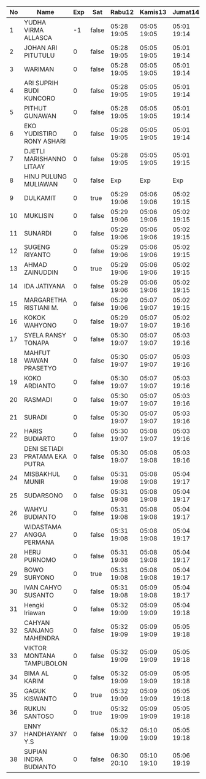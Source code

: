 | No | Name | Exp | Sat | Rabu12 | Kamis13 | Jumat14 | Sabtu15 | Senin17 | Selasa18 | Rabu19 | Kamis20 | Jumat21 | Sabtu22 | Senin24 | Selasa25 | Rabu26 | Kamis27 | Jumat28 | Sabtu29 |
|-----|-----|-----|-----|-----|-----|-----|-----|-----|-----|-----|-----|-----|-----|-----|-----|-----|-----|-----|-----|
| 1 | YUDHA VIRMA ALLASCA | -1 | false | 05:28 19:05 | 05:05 19:05 | 05:01 19:14 | -- | 05:23 19:09 | 05:23 19:21 | 05:21 19:25 | 05:05 19:22 | 05:13 19:28 | -- | 05:18 19:10 | 05:05 19:20 | 05:23 19:10 | 05:19 19:18 | 05:05 19:24 | -- |
| 2 | JOHAN ARI PITUTULU | 0 | false | 05:28 19:05 | 05:05 19:05 | 05:01 19:14 | -- | 05:23 19:09 | 05:23 19:21 | 05:21 19:25 | 05:05 19:22 | 05:13 19:28 | -- | 05:18 19:10 | 05:05 19:20 | 05:23 19:10 | 05:19 19:18 | 05:05 19:24 | -- |
| 3 | WARIMAN | 0 | false | 05:28 19:05 | 05:05 19:05 | 05:01 19:14 | -- | 05:23 19:09 | 05:23 19:21 | 05:21 19:25 | 05:05 19:22 | 05:13 19:28 | -- | 05:18 19:10 | 05:05 19:20 | 05:23 19:10 | 05:19 19:18 | 05:05 19:24 | -- |
| 4 | ARI SUPRIH BUDI KUNCORO | 0 | false | 05:28 19:05 | 05:05 19:05 | 05:01 19:14 | -- | 05:23 19:09 | 05:23 19:21 | 05:21 19:25 | 05:05 19:22 | 05:13 19:28 | -- | 05:18 19:10 | 05:05 19:20 | 05:23 19:10 | 05:19 19:18 | 05:05 19:24 | -- |
| 5 | PITHUT GUNAWAN | 0 | false | 05:28 19:05 | 05:05 19:05 | 05:01 19:14 | -- | 05:23 19:09 | 05:23 19:21 | 05:21 19:25 | 05:05 19:22 | 05:13 19:28 | -- | 05:18 19:10 | 05:05 19:20 | 05:23 19:10 | 05:19 19:18 | 05:05 19:24 | -- |
| 6 | EKO YUDISTIRO RONY ASHARI | 0 | false | 05:28 19:05 | 05:05 19:05 | 05:01 19:14 | -- | 05:23 19:09 | 05:23 19:21 | 05:21 19:25 | 05:05 19:22 | 05:13 19:28 | -- | 05:18 19:10 | 05:05 19:20 | 05:23 19:10 | 05:19 19:18 | 05:05 19:24 | -- |
| 7 | DJETLI MARISHANNO LITAAY | 0 | false | 05:28 19:05 | 05:05 19:05 | 05:01 19:15 | -- | 05:23 19:09 | 05:23 19:21 | 05:21 19:25 | 05:05 19:23 | 05:13 19:28 | -- | 05:18 19:11 | 05:06 19:20 | 05:24 19:10 | 05:19 19:19 | 05:05 19:24 | -- |
| 8 | HINU PULUNG MULIAWAN | 0 | false | Exp | Exp | Exp | Exp | Exp | Exp | Exp | Exp | Exp | Exp | Exp | Exp | Exp | Exp | Exp | Exp |
| 9 | DULKAMIT | 0 | true | 05:29 19:06 | 05:06 19:06 | 05:02 19:15 | 05:07 19:27 | 05:24 19:10 | 05:24 19:22 | 05:22 19:26 | 05:06 19:23 | 05:14 19:29 | 05:09 19:06 | 05:19 19:11 | 05:06 19:21 | 05:24 19:11 | 05:20 19:19 | 05:06 19:25 | 05:24 19:21 |
| 10 | MUKLISIN | 0 | false | 05:29 19:06 | 05:06 19:06 | 05:02 19:15 | -- | 05:24 19:10 | 05:24 19:22 | 05:22 19:26 | 05:06 19:23 | 05:14 19:29 | -- | 05:19 19:11 | 05:06 19:21 | 05:24 19:11 | 05:20 19:19 | 05:06 19:25 | -- |
| 11 | SUNARDI | 0 | false | 05:29 19:06 | 05:06 19:06 | 05:02 19:15 | -- | 05:24 19:10 | 05:24 19:22 | 05:22 19:26 | 05:06 19:23 | 05:14 19:29 | -- | 05:19 19:11 | 05:06 19:21 | 05:24 19:11 | 05:20 19:19 | 05:06 19:25 | -- |
| 12 | SUGENG RIYANTO | 0 | false | 05:29 19:06 | 05:06 19:06 | 05:02 19:15 | -- | 05:24 19:10 | 05:24 19:22 | 05:22 19:26 | 05:06 19:23 | 05:14 19:29 | -- | 05:19 19:11 | 05:06 19:21 | 05:24 19:11 | 05:20 19:19 | 05:06 19:25 | -- |
| 13 | AHMAD ZAINUDDIN | 0 | true | 05:29 19:06 | 05:06 19:06 | 05:02 19:15 | 05:07 19:27 | 05:24 19:10 | 05:24 19:22 | 05:22 19:26 | 05:06 19:23 | 05:14 19:29 | 05:09 19:06 | 05:19 19:11 | 05:06 19:21 | 05:24 19:11 | 05:20 19:19 | 05:06 19:25 | 05:24 19:21 |
| 14 | IDA JATIYANA | 0 | false | 05:29 19:06 | 05:06 19:06 | 05:02 19:15 | -- | 05:24 19:10 | 05:24 19:22 | 05:22 19:26 | 05:06 19:23 | 05:14 19:29 | -- | 05:19 19:11 | 05:06 19:21 | 05:24 19:11 | 05:20 19:20 | 05:06 19:25 | -- |
| 15 | MARGARETHA RISTIANI M. | 0 | false | 05:29 19:06 | 05:07 19:07 | 05:02 19:15 | -- | 05:24 19:10 | 05:24 19:22 | 05:22 19:26 | 05:06 19:24 | 05:14 19:29 | -- | 05:19 19:12 | 05:06 19:21 | 05:24 19:11 | 05:20 19:20 | 05:07 19:25 | -- |
| 16 | KOKOK WAHYONO | 0 | false | 05:29 19:07 | 05:07 19:07 | 05:02 19:16 | -- | 05:25 19:10 | 05:24 19:22 | 05:22 19:26 | 05:07 19:24 | 05:14 19:29 | -- | 05:19 19:12 | 05:07 19:22 | 05:25 19:11 | 05:20 19:20 | 05:07 19:25 | -- |
| 17 | SYELA RANSY TONAPA | 0 | false | 05:30 19:07 | 05:07 19:07 | 05:03 19:16 | -- | 05:25 19:11 | 05:25 19:23 | 05:23 19:27 | 05:07 19:24 | 05:15 19:30 | -- | 05:20 19:12 | 05:07 19:22 | 05:25 19:12 | 05:21 19:20 | 05:07 19:26 | -- |
| 18 | MAHFUT WAWAN PRASETYO | 0 | false | 05:30 19:07 | 05:07 19:07 | 05:03 19:16 | -- | 05:25 19:11 | 05:25 19:23 | 05:23 19:27 | 05:07 19:24 | 05:15 19:30 | -- | 05:20 19:12 | 05:07 19:22 | 05:25 19:12 | 05:21 19:20 | 05:07 19:26 | -- |
| 19 | KOKO ARDIANTO | 0 | false | 05:30 19:07 | 05:07 19:07 | 05:03 19:16 | -- | 05:25 19:11 | 05:25 19:23 | 05:23 19:27 | 05:07 19:24 | 05:15 19:30 | -- | 05:20 19:12 | 05:07 19:22 | 05:25 19:12 | 05:21 19:20 | 05:07 19:26 | -- |
| 20 | RASMADI | 0 | false | 05:30 19:07 | 05:07 19:07 | 05:03 19:16 | -- | 05:25 19:11 | 05:25 19:23 | 05:23 19:27 | 05:07 19:24 | 05:15 19:30 | -- | 05:20 19:12 | 05:07 19:22 | 05:25 19:12 | 05:21 19:20 | 05:07 19:26 | -- |
| 21 | SURADI | 0 | false | 05:30 19:07 | 05:07 19:07 | 05:03 19:16 | -- | 05:25 19:11 | 05:25 19:23 | 05:23 19:27 | 05:07 19:24 | 05:15 19:30 | -- | 05:20 19:12 | 05:07 19:22 | 05:25 19:12 | 05:21 19:21 | 05:07 19:26 | -- |
| 22 | HARIS BUDIARTO | 0 | false | 05:30 19:07 | 05:08 19:07 | 05:03 19:16 | -- | 05:25 19:11 | 05:25 19:23 | 05:23 19:27 | 05:07 19:24 | 05:15 19:30 | -- | 05:20 19:13 | 05:07 19:22 | 05:25 19:12 | 05:21 19:21 | 05:08 19:26 | -- |
| 23 | DENI SETIADI PRATAMA EKA PUTRA | 0 | false | 05:30 19:07 | 05:08 19:08 | 05:03 19:16 | -- | 05:25 19:11 | 05:25 19:23 | 05:23 19:28 | 05:07 19:25 | 05:15 19:30 | -- | 05:20 19:13 | 05:07 19:22 | 05:26 19:12 | 05:21 19:21 | 05:08 19:26 | -- |
| 24 | MISBAKHUL MUNIR | 0 | false | 05:31 19:08 | 05:08 19:08 | 05:04 19:17 | -- | 05:26 19:12 | 05:26 19:24 | 05:24 19:28 | 05:08 19:25 | 05:16 19:31 | -- | 05:21 19:13 | 05:08 19:23 | 05:26 19:13 | 05:22 19:21 | 05:08 19:27 | -- |
| 25 | SUDARSONO | 0 | false | 05:31 19:08 | 05:08 19:08 | 05:04 19:17 | -- | 05:26 19:12 | 05:26 19:24 | 05:24 19:28 | 05:08 19:25 | 05:16 19:31 | -- | 05:21 19:13 | 05:08 19:23 | 05:26 19:13 | 05:22 19:21 | 05:08 19:27 | -- |
| 26 | WAHYU BUDIANTO | 0 | false | 05:31 19:08 | 05:08 19:08 | 05:04 19:17 | -- | 05:26 19:12 | 05:26 19:24 | 05:24 19:28 | 05:08 19:25 | 05:16 19:31 | -- | 05:21 19:13 | 05:08 19:23 | 05:26 19:13 | 05:22 19:21 | 05:08 19:27 | -- |
| 27 | WIDASTAMA ANGGA PERMANA | 0 | false | 05:31 19:08 | 05:08 19:08 | 05:04 19:17 | -- | 05:26 19:12 | 05:26 19:24 | 05:24 19:28 | 05:08 19:25 | 05:16 19:31 | -- | 05:21 19:13 | 05:08 19:23 | 05:26 19:13 | 05:22 19:22 | 05:08 19:27 | -- |
| 28 | HERU PURNOMO | 0 | false | 05:31 19:08 | 05:08 19:08 | 05:04 19:17 | -- | 05:26 19:12 | 05:26 19:24 | 05:24 19:28 | 05:08 19:25 | 05:16 19:31 | -- | 05:21 19:13 | 05:08 19:23 | 05:26 19:13 | 05:22 19:22 | 05:08 19:27 | -- |
| 29 | BOWO SURYONO | 0 | true | 05:31 19:08 | 05:08 19:08 | 05:04 19:17 | 05:07 19:27 | 05:26 19:12 | 05:26 19:24 | 05:24 19:28 | 05:08 19:25 | 05:16 19:31 | 05:09 19:06 | 05:21 19:13 | 05:08 19:23 | 05:26 19:13 | 05:22 19:22 | 05:09 19:27 | 05:24 19:21 |
| 30 | IVAN CAHYO SUSANTO | 0 | false | 05:31 19:08 | 05:09 19:08 | 05:04 19:17 | -- | 05:26 19:12 | 05:26 19:24 | 05:24 19:28 | 05:08 19:26 | 05:16 19:31 | -- | 05:21 19:14 | 05:08 19:23 | 05:26 19:13 | 05:22 19:22 | 05:09 19:27 | -- |
| 31 | Hengki Iriawan | 0 | false | 05:32 19:09 | 05:09 19:09 | 05:04 19:18 | -- | 05:27 19:12 | 05:26 19:24 | 05:24 19:29 | 05:09 19:26 | 05:16 19:31 | -- | 05:21 19:14 | 05:09 19:24 | 05:27 19:13 | 05:23 19:22 | 05:09 19:27 | -- |
| 32 | CAHYAN SANJANG MAHENDRA | 0 | false | 05:32 19:09 | 05:09 19:09 | 05:05 19:18 | -- | 05:27 19:13 | 05:27 19:25 | 05:25 19:29 | 05:09 19:26 | 05:17 19:32 | -- | 05:22 19:14 | 05:09 19:24 | 05:27 19:14 | 05:23 19:22 | 05:09 19:28 | -- |
| 33 | VIKTOR MONTANA TAMPUBOLON | 0 | false | 05:32 19:09 | 05:09 19:09 | 05:05 19:18 | -- | 05:27 19:13 | 05:27 19:25 | 05:25 19:29 | 05:09 19:26 | 05:17 19:32 | -- | 05:22 19:14 | 05:09 19:24 | 05:27 19:14 | 05:23 19:22 | 05:09 19:28 | -- |
| 34 | BIMA AL KARIM | 0 | false | 05:32 19:09 | 05:09 19:09 | 05:05 19:18 | -- | 05:27 19:13 | 05:27 19:25 | 05:25 19:29 | 05:09 19:26 | 05:17 19:32 | -- | 05:22 19:14 | 05:09 19:24 | 05:27 19:14 | 05:23 19:23 | 05:09 19:28 | -- |
| 35 | GAGUK KISWANTO | 0 | true | 05:32 19:09 | 05:09 19:09 | 05:05 19:18 | 05:07 19:27 | 05:27 19:13 | 05:27 19:25 | 05:25 19:29 | 05:09 19:26 | 05:17 19:32 | 05:09 19:06 | 05:22 19:14 | 05:09 19:24 | 05:27 19:14 | 05:23 19:23 | 05:09 19:28 | 05:24 19:21 |
| 36 | RUKUN SANTOSO | 0 | true | 05:32 19:09 | 05:09 19:09 | 05:05 19:18 | 05:07 19:27 | 05:27 19:13 | 05:27 19:25 | 05:25 19:29 | 05:09 19:26 | 05:17 19:32 | 05:09 19:06 | 05:22 19:14 | 05:09 19:24 | 05:27 19:14 | 05:23 19:23 | 05:10 19:28 | 05:24 19:21 |
| 37 | ENNY HANDHAYANY Y.S | 0 | false | 05:32 19:09 | 05:10 19:09 | 05:05 19:18 | -- | 05:27 19:13 | 05:27 19:25 | 05:25 19:29 | 05:09 19:27 | 05:17 19:32 | -- | 05:22 19:15 | 05:09 19:24 | 05:27 19:14 | 05:23 19:23 | 05:10 19:28 | -- |
| 38 | SUPIAN INDRA BUDIANTO | 0 | false | 06:30 20:10 | 05:10 19:10 | 05:06 19:19 | -- | 05:27 19:13 | 05:27 19:25 | 05:25 19:30 | 05:09 19:27 | 05:17 19:32 | -- | 05:22 19:15 | 05:09 19:25 | 05:28 19:14 | 05:23 19:23 | 05:10 19:28 | -- |
